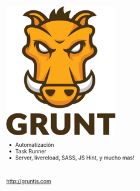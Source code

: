 <img src="img/gruntjs-logo.png" height="340px" />

* Automatización
* Task Runner
* Server, livereload, SASS, JS Hint, y mucho mas!

&nbsp;

<http://gruntjs.com>
